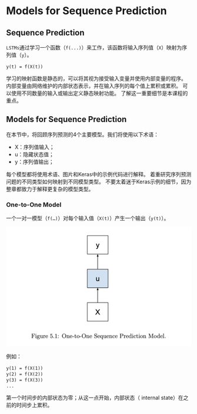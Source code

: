 # Models for Sequence Prediction

## Sequence Prediction

`LSTMs`通过学习一个函数（`f(...)`）来工作，该函数将输入序列值（`X`）映射为序列值（`y`）。

```
y(t) = f(X(t))
```

学习的映射函数是静态的，可以将其视为接受输入变量并使用内部变量的程序。 内部变量由网络维护的内部状态表示，并在输入序列的每个值上累积或累积。 可以使用不同数量的输入或输出定义静态映射功能。 了解这一重要细节是本课程的重点。

## Models for Sequence Prediction

在本节中，将回顾序列预测的4个主要模型。我们将使用以下术语：

- X：序列值输入；
- u：隐藏状态值；
- y：序列值输出；

每个模型都将使用术语、图片和Keras中的示例代码进行解释。 着重研究序列预测问题的不同类型如何映射到不同模型类型。 不要太着迷于Keras示例的细节，因为整章都致力于解释更复杂的模型类型。

### One-to-One Model

一个一对一模型（`f(…)`）对每个输入值（`X(t)`）产生一个输出（`y(t)`）。

![Figure 5.1: One-to-One Sequence Prediction Model.][lstm-05-01]

例如：

```
y(1) = f(X(1)) 
y(2) = f(X(2)) 
y(3) = f(X(3))
...
```

第一个时间步的内部状态为零；从这一点开始，内部状态（ internal state）在之前的时间步上累积。





[lstm-05-01]: ../../.gitbook/assets/lstm/05-01.png
